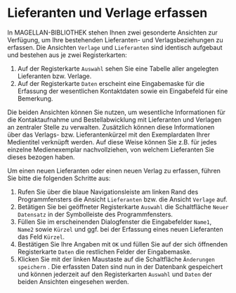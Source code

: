 # Lieferanten und Verlage erfassen

In MAGELLAN-BIBLIOTHEK stehen Ihnen zwei gesonderte Ansichten zur Verfügung, um Ihre bestehenden Lieferanten- und Verlagsbeziehungen zu erfassen. Die Ansichten `Verlage` und `Lieferanten` sind identisch aufgebaut und bestehen aus je zwei Registerkarten:

1. Auf der Registerkarte `Auswahl` sehen Sie eine Tabelle aller angelegten Lieferanten bzw. Verlage.
2. Auf der Registerkarte `Daten` erscheint eine Eingabemaske für die Erfassung der wesentlichen Kontaktdaten sowie ein Eingabefeld für eine Bemerkung.

Die beiden Ansichten können Sie nutzen, um wesentliche Informationen für die Kontaktaufnahme und Bestellabwicklung mit Lieferanten und Verlagen an zentraler Stelle zu verwalten. Zusätzlich können diese Informationen über das Verlags- bzw. Lieferantenkürzel mit den Exemplardaten Ihrer Medientitel verknüpft werden. Auf diese Weise können Sie z.B. für jedes einzelne Medienexemplar nachvollziehen, von welchem Lieferanten Sie dieses bezogen haben.

Um einen neuen Lieferanten oder einen neuen Verlag zu erfassen, führen Sie bitte die folgenden Schritte aus:

1. Rufen Sie über die blaue Navigationsleiste am linken Rand des Programmfensters die Ansicht `Lieferanten` bzw. die Ansicht `Verlage` auf.
2. Betätigen Sie bei geöffneter Registerkarte `Auswahl` die Schaltfläche `Neuer Datensatz` in der Symbolleiste des Programmfensters.
3. Füllen Sie im erscheinenden Dialogfenster die Eingabefelder `Name1`, `Name2` sowie `Kürzel` und ggf. bei der Erfassung eines neuen Lieferanten das Feld `Kürzel`.
4. Bestätigen Sie Ihre Angaben mit `OK` und füllen Sie auf der sich öffnenden Registerkarte `Daten` die restlichen Felder der Eingabemaske.
5. Klicken Sie mit der linken Maustaste auf die Schaltfläche `Änderungen speichern` .
Die erfassten Daten sind nun in der Datenbank gespeichert und können jederzeit auf den Registerkarten `Auswahl` und `Daten` der beiden Ansichten eingesehen werden.
